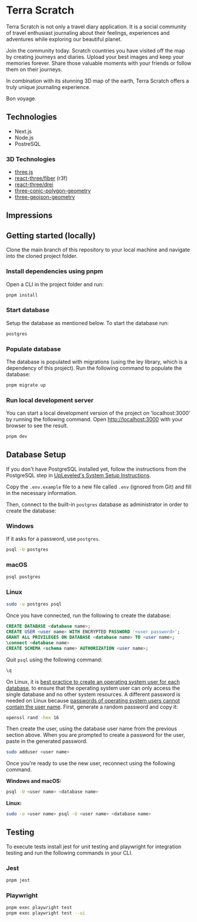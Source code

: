 # Terra Scratch

Terra Scratch is not only a travel diary application. It is a social community of travel enthusiast journaling about their feelings, experiences and adventures while exploring our beautiful planet.

Join the community today. Scratch countries you have visited off the map by creating journeys and diaries. Upload your best images and keep your memories forever. Share those valuable moments with your friends or follow them on their journeys.

In combination with its stunning 3D map of the earth, Terra Scratch offers a truly unique journaling experience.

Bon voyage.

## Technologies

- Next.js
- Node.js
- PostreSQL

### 3D Technologies

- [three.js](https://threejs.org/)
- [react-three/fiber](https://docs.pmnd.rs/) (r3f)
- [react-three/drei](https://docs.pmnd.rs/)
- [three-conic-polygon-geometry](https://github.com/vasturiano/three-conic-polygon-geometry)
- [three-geojson-geometry](https://github.com/vasturiano/three-geojson-geometry)

## Impressions

## Getting started (locally)

Clone the main branch of this repository to your local machine and navigate into the cloned project folder.

### Install dependencies using pnpm

Open a CLI in the project folder and run:

```bash
pnpm install
```

### Start database

Setup the database as mentioned below. To start the database run:

```bash
postgres
```

### Populate database

The database is populated with migrations (using the ley library, which is a dependency of this project). Run the following command to populate the database:

```bash
pnpm migrate up
```

### Run local development server

You can start a local development version of the project on 'localhost:3000' by running the following command. Open [http://localhost:3000](http://localhost:3000) with your browser to see the result.

```bash
pnpm dev
```

## Database Setup

If you don't have PostgreSQL installed yet, follow the instructions from the PostgreSQL step in [UpLeveled's System Setup Instructions](https://github.com/upleveled/system-setup/blob/master/readme.md).

Copy the `.env.example` file to a new file called `.env` (ignored from Git) and fill in the necessary information.

Then, connect to the built-in `postgres` database as administrator in order to create the database:

### Windows

If it asks for a password, use `postgres`.

```bash
psql -U postgres
```

### macOS

```bash
psql postgres
```

### Linux

```bash
sudo -u postgres psql
```

Once you have connected, run the following to create the database:

```sql
CREATE DATABASE <database name>;
CREATE USER <user name> WITH ENCRYPTED PASSWORD '<user password>';
GRANT ALL PRIVILEGES ON DATABASE <database name> TO <user name>;
\connect <database name>
CREATE SCHEMA <schema name> AUTHORIZATION <user name>;
```

Quit `psql` using the following command:

```bash
\q
```

On Linux, it is [best practice to create an operating system user for each database](https://docs.redhat.com/en/documentation/red_hat_enterprise_linux/9/html/configuring_and_using_database_servers/using-postgresql_configuring-and-using-database-servers#con_postgresql-users_using-postgresql), to ensure that the operating system user can only access the single database and no other system resources. A different password is needed on Linux because [passwords of operating system users cannot contain the user name](https://github.com/upleveled/system-setup/issues/74). First, generate a random password and copy it:

```bash
openssl rand -hex 16
```

Then create the user, using the database user name from the previous section above. When you are prompted to create a password for the user, paste in the generated password.

```bash
sudo adduser <user name>
```

Once you're ready to use the new user, reconnect using the following command.

**Windows and macOS:**

```bash
psql -U <user name> <database name>
```

**Linux:**

```bash
sudo -u <user name> psql -U <user name> <database name>
```

## Testing

To execute tests install jest for unit testing and playwright for integration testing and run the following commands in your CLI.

### Jest

```bash
pnpm jest
```

### Playwright

```bash
pnpm exec playwright test
pnpm exec playwright test --ui
```
